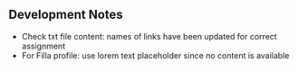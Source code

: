 ## Development Notes
- Check txt file content: names of links have been updated for correct assignment
- For Filla profile: use lorem text placeholder since no content is available
